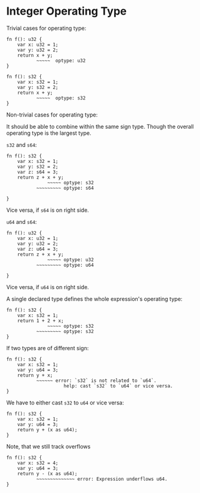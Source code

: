 Integer Operating Type
======

Trivial cases for operating type:
```
fn f(): u32 {
    var x: u32 = 1;
    var y: u32 = 2;
    return x + y;
           ~~~~~  optype: u32
}
```

```
fn f(): s32 {
    var x: s32 = 1;
    var y: s32 = 2;
    return x + y; 
           ~~~~~  optype: s32
}
```

Non-trivial cases for operating type:

It should be able to combine within the same sign type. Though the overall operating type
is the largest type.

`s32` and `s64`:
```
fn f(): s32 {
    var x: s32 = 1;
    var y: s32 = 2;
    var z: s64 = 3;
    return z + x + y;
               ~~~~~ optype: s32
           ~~~~~~~~~ optype: s64
               
}
```
Vice versa, if `s64` is on right side.

`u64` and `s64`:
```
fn f(): u32 {
    var x: u32 = 1;
    var y: u32 = 2;
    var z: u64 = 3;
    return z + x + y;
               ~~~~~ optype: u32
           ~~~~~~~~~ optype: u64
               
}
```
Vice versa, if `u64` is on right side.

A single declared type defines the whole expression's operating type:

```
fn f(): s32 {
    var x: s32 = 1;
    return 1 + 2 + x;
               ~~~~~ optype: s32
           ~~~~~~~~~ optype: s32
}
```

If two types are of different sign: 
```
fn f(): s32 {
    var x: s32 = 1;
    var y: u64 = 3;
    return y + x;
           ~~~~~~ error: `s32` is not related to `u64`. 
                     help: cast `s32` to `u64` or vice versa. 
}
```

We have to either cast `s32` to `u64` or vice versa:
```
fn f(): s32 {
    var x: s32 = 1;
    var y: u64 = 3;
    return y + (x as u64);
}
```
Note, that we still track overflows
```
fn f(): s32 {
    var x: s32 = 4;
    var y: u64 = 3;
    return y - (x as u64);
           ~~~~~~~~~~~~~~ error: Expression underflows u64.
}
```